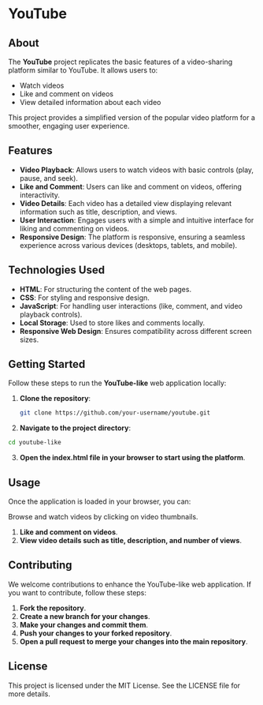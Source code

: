 # YouTube

## About

The **YouTube** project replicates the basic features of a video-sharing platform similar to YouTube. It allows users to:

- Watch videos
- Like and comment on videos
- View detailed information about each video

This project provides a simplified version of the popular video platform for a smoother, engaging user experience.

## Features

- **Video Playback**: Allows users to watch videos with basic controls (play, pause, and seek).
- **Like and Comment**: Users can like and comment on videos, offering interactivity.
- **Video Details**: Each video has a detailed view displaying relevant information such as title, description, and views.
- **User Interaction**: Engages users with a simple and intuitive interface for liking and commenting on videos.
- **Responsive Design**: The platform is responsive, ensuring a seamless experience across various devices (desktops, tablets, and mobile).

## Technologies Used

- **HTML**: For structuring the content of the web pages.
- **CSS**: For styling and responsive design.
- **JavaScript**: For handling user interactions (like, comment, and video playback controls).
- **Local Storage**: Used to store likes and comments locally.
- **Responsive Web Design**: Ensures compatibility across different screen sizes.

## Getting Started

Follow these steps to run the **YouTube-like** web application locally:

1. **Clone the repository**:
   ```bash
   git clone https://github.com/your-username/youtube.git
   ```
   
2. **Navigate to the project directory**:
  ```bash
  cd youtube-like
  ```

3. **Open the index.html file in your browser to start using the platform**.

## Usage
Once the application is loaded in your browser, you can:

Browse and watch videos by clicking on video thumbnails.
1. **Like and comment on videos**.
2. **View video details such as title, description, and number of views**.

## Contributing
We welcome contributions to enhance the YouTube-like web application. If you want to contribute, follow these steps:

1. **Fork the repository**.
2. **Create a new branch for your changes**.
3. **Make your changes and commit them**.
4. **Push your changes to your forked repository**.
5. **Open a pull request to merge your changes into the main repository**.

## License
This project is licensed under the MIT License. See the LICENSE file for more details.
